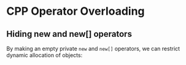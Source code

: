 # CPP Operator Overloading

## Hiding new and new[] operators
By making an empty private ```new``` and ```new[]``` operators, we can restrict dynamic allocation of objects:
```
